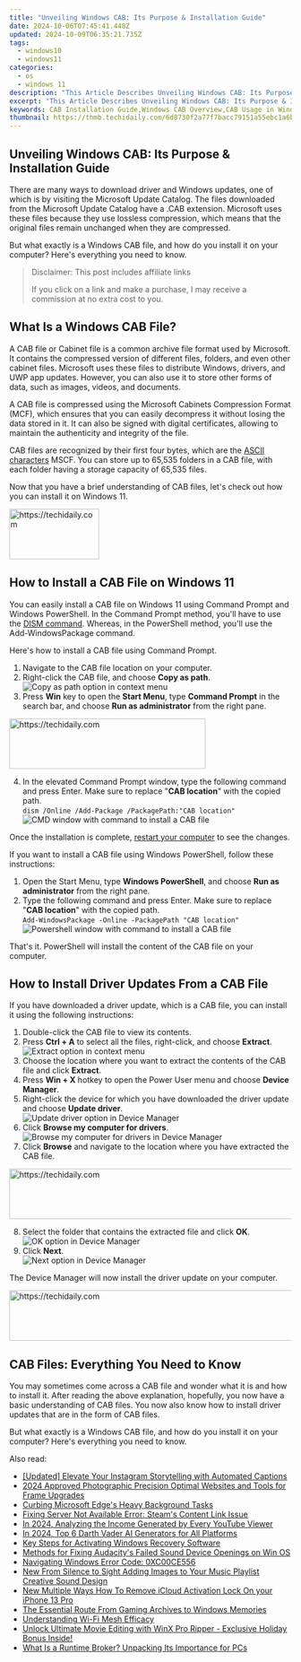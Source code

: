 ```yaml
---
title: "Unveiling Windows CAB: Its Purpose & Installation Guide"
date: 2024-10-06T07:45:41.448Z
updated: 2024-10-09T06:35:21.735Z
tags:
  - windows10
  - windows11
categories:
  - os
  - windows 11
description: "This Article Describes Unveiling Windows CAB: Its Purpose & Installation Guide"
excerpt: "This Article Describes Unveiling Windows CAB: Its Purpose & Installation Guide"
keywords: CAB Installation Guide,Windows CAB Overview,CAB Usage in Windows,Windows System File Update,System Updates for Win,CAB Functionality Explanation,Installing Windows Files
thumbnail: https://thmb.techidaily.com/6d8730f2a77f7bacc79151a55ebc1a6b3c6364485074d0b800543a32a08c9abf.jpg
---
```


## Unveiling Windows CAB: Its Purpose & Installation Guide

 There are many ways to download driver and Windows updates, one of which is by visiting the Microsoft Update Catalog. The files downloaded from the Microsoft Update Catalog have a .CAB extension. Microsoft uses these files because they use lossless compression, which means that the original files remain unchanged when they are compressed.

 But what exactly is a Windows CAB file, and how do you install it on your computer? Here's everything you need to know.

>  Disclaimer: This post includes affiliate links
>
>  If you click on a link and make a purchase, I may receive a commission at no extra cost to you.
>

## What Is a Windows CAB File?

 A CAB file or Cabinet file is a common archive file format used by Microsoft. It contains the compressed version of different files, folders, and even other cabinet files. Microsoft uses these files to distribute Windows, drivers, and UWP app updates. However, you can also use it to store other forms of data, such as images, videos, and documents.

 A CAB file is compressed using the Microsoft Cabinets Compression Format (MCF), which ensures that you can easily decompress it without losing the data stored in it. It can also be signed with digital certificates, allowing to maintain the authenticity and integrity of the file.

 CAB files are recognized by their first four bytes, which are the [ASCII characters](https://www.makeuseof.com/what-is-ascii-text/) MSCF. You can store up to 65,535 folders in a CAB file, with each folder having a storage capacity of 65,535 files.

 Now that you have a brief understanding of CAB files, let's check out how you can install it on Windows 11\.

<!-- affiliate ads begin -->
<a href="https://25home.pxf.io/c/5597632/2148638/16836" target="_top" id="2148638">
  <img src="//a.impactradius-go.com/display-ad/16836-2148638" border="0" alt="https://techidaily.com" width="160" height="90"/>
</a>
<img height="0" width="0" src="https://25home.pxf.io/i/5597632/2148638/16836" style="position:absolute;visibility:hidden;" border="0" />
<!-- affiliate ads end -->

## How to Install a CAB File on Windows 11

 You can easily install a CAB file on Windows 11 using Command Prompt and Windows PowerShell. In the Command Prompt method, you'll have to use the [DISM command](https://www.makeuseof.com/difference-between-chkdsk-sfc-and-dism-in-windows-10/). Whereas, in the PowerShell method, you'll use the Add-WindowsPackage command.

 Here's how to install a CAB file using Command Prompt.

1. Navigate to the CAB file location on your computer.
2. Right-click the CAB file, and choose **Copy as path**.  
![Copy as path option in context menu](https://static1.makeuseofimages.com/wordpress/wp-content/uploads/2023/09/copy-as-path-option.jpg)
3. Press **Win** key to open the **Start Menu**, type **Command Prompt** in the search bar, and choose **Run as administrator** from the right pane.

<!-- affiliate ads begin -->
<a href="https://unicoeye.pxf.io/c/5597632/2148771/18498" target="_top" id="2148771">
  <img src="//a.impactradius-go.com/display-ad/18498-2148771" border="0" alt="https://techidaily.com" width="350" height="90"/>
</a>
<img height="0" width="0" src="https://unicoeye.pxf.io/i/5597632/2148771/18498" style="position:absolute;visibility:hidden;" border="0" />
<!-- affiliate ads end -->

4. In the elevated Command Prompt window, type the following command and press Enter. Make sure to replace "**CAB location**" with the copied path.  
`dism /Online /Add-Package /PackagePath:"CAB location"`  
![CMD window with command to install a CAB file](https://static1.makeuseofimages.com/wordpress/wp-content/uploads/2023/09/cmd-window.jpg)

 Once the installation is complete, [restart your computer](https://www.makeuseof.com/windows-restart-methods/) to see the changes.

 If you want to install a CAB file using Windows PowerShell, follow these instructions:

1. Open the Start Menu, type **Windows PowerShell**, and choose **Run as administrator** from the right pane.
2. Type the following command and press Enter. Make sure to replace "**CAB location**" with the copied path.  
`Add-WindowsPackage -Online -PackagePath "CAB location"  
`  
![Powershell window with command to install a CAB file](https://static1.makeuseofimages.com/wordpress/wp-content/uploads/2023/09/powershell-window.jpg)

 That's it. PowerShell will install the content of the CAB file on your computer.

## How to Install Driver Updates From a CAB File

 If you have downloaded a driver update, which is a CAB file, you can install it using the following instructions:

1. Double-click the CAB file to view its contents.
2. Press **Ctrl + A** to select all the files, right-click, and choose **Extract**.  
![Extract option in context menu](https://static1.makeuseofimages.com/wordpress/wp-content/uploads/2023/09/extract-option.jpg)
3. Choose the location where you want to extract the contents of the CAB file and click **Extract**.
4. Press **Win + X** hotkey to open the Power User menu and choose **Device Manager**.
5. Right-click the device for which you have downloaded the driver update and choose **Update driver**.  
![Update driver option in Device Manager](https://static1.makeuseofimages.com/wordpress/wp-content/uploads/2023/09/update-driver.jpg)
6. Click **Browse my computer for drivers**.  
![Browse my computer for drivers in Device Manager](https://static1.makeuseofimages.com/wordpress/wp-content/uploads/2023/09/browse-my-computer-for-drivers.jpg)
7. Click **Browse** and navigate to the location where you have extracted the CAB file.

<!-- affiliate ads begin -->
<a href="https://ephamedtechinc.pxf.io/c/5597632/2136616/26400" target="_top" id="2136616">
  <img src="//a.impactradius-go.com/display-ad/26400-2136616" border="0" alt="https://techidaily.com" width="728" height="90"/>
</a>
<img height="0" width="0" src="https://ephamedtechinc.pxf.io/i/5597632/2136616/26400" style="position:absolute;visibility:hidden;" border="0" />
<!-- affiliate ads end -->

8. Select the folder that contains the extracted file and click **OK**.  
![OK option in Device Manager](https://static1.makeuseofimages.com/wordpress/wp-content/uploads/2023/09/ok-option.jpg)
9. Click **Next**.  
![Next option in Device Manager](https://static1.makeuseofimages.com/wordpress/wp-content/uploads/2023/09/next-option.jpg)

 The Device Manager will now install the driver update on your computer.

<!-- affiliate ads begin -->
<a href="https://versadesk.pxf.io/c/5597632/1828647/21290" target="_top" id="1828647">
  <img src="//a.impactradius-go.com/display-ad/21290-1828647" border="0" alt="https://techidaily.com" width="728" height="90"/>
</a>
<img height="0" width="0" src="https://versadesk.pxf.io/i/5597632/1828647/21290" style="position:absolute;visibility:hidden;" border="0" />
<!-- affiliate ads end -->

## CAB Files: Everything You Need to Know

 You may sometimes come across a CAB file and wonder what it is and how to install it. After reading the above explanation, hopefully, you now have a basic understanding of CAB files. You now also know how to install driver updates that are in the form of CAB files.

 But what exactly is a Windows CAB file, and how do you install it on your computer? Here's everything you need to know.

<span class="atpl-alsoreadstyle">Also read:</span>
<div><ul>
<li><a href="https://instagram-video-recordings.techidaily.com/updated-elevate-your-instagram-storytelling-with-automated-captions/"><u>[Updated] Elevate Your Instagram Storytelling with Automated Captions</u></a></li>
<li><a href="https://extra-approaches.techidaily.com/2024-approved-photographic-precision-optimal-websites-and-tools-for-frame-upgrades/"><u>2024 Approved Photographic Precision Optimal Websites and Tools for Frame Upgrades</u></a></li>
<li><a href="https://win11.techidaily.com/curbing-microsoft-edges-heavy-background-tasks/"><u>Curbing Microsoft Edge's Heavy Background Tasks</u></a></li>
<li><a href="https://win11.techidaily.com/fixing-server-not-available-error-steams-content-link-issue/"><u>Fixing Server Not Available Error: Steam's Content Link Issue</u></a></li>
<li><a href="https://youtube-clips.techidaily.com/in-2024-analyzing-the-income-generated-by-every-youtube-viewer/"><u>In 2024, Analyzing the Income Generated by Every YouTube Viewer</u></a></li>
<li><a href="https://ai-voice.techidaily.com/in-2024-top-6-darth-vader-ai-generators-for-all-platforms/"><u>In 2024, Top 6 Darth Vader AI Generators for All Platforms</u></a></li>
<li><a href="https://win11.techidaily.com/key-steps-for-activating-windows-recovery-software/"><u>Key Steps for Activating Windows Recovery Software</u></a></li>
<li><a href="https://win11.techidaily.com/methods-for-fixing-audacitys-failed-sound-device-openings-on-win-os/"><u>Methods for Fixing Audacity's Failed Sound Device Openings on Win OS</u></a></li>
<li><a href="https://win11.techidaily.com/navigating-windows-error-code-0xc00ce556/"><u>Navigating Windows Error Code: 0XC00CE556</u></a></li>
<li><a href="https://voice-adjusting.techidaily.com/new-from-silence-to-sight-adding-images-to-your-music-playlist-creative-sound-design/"><u>New From Silence to Sight Adding Images to Your Music Playlist Creative Sound Design</u></a></li>
<li><a href="https://activate-lock.techidaily.com/new-multiple-ways-how-to-remove-icloud-activation-lock-on-your-iphone-13-pro-by-drfone-ios/"><u>New Multiple Ways How To Remove iCloud Activation Lock On your iPhone 13 Pro</u></a></li>
<li><a href="https://win11.techidaily.com/the-essential-route-from-gaming-archives-to-windows-memories/"><u>The Essential Route From Gaming Archives to Windows Memories</u></a></li>
<li><a href="https://buynow-marvelous.techidaily.com/understanding-wi-fi-mesh-efficacy/"><u>Understanding Wi-Fi Mesh Efficacy</u></a></li>
<li><a href="https://discover-alternatives.techidaily.com/unlock-ultimate-movie-editing-with-winx-pro-ripper-exclusive-holiday-bonus-inside/"><u>Unlock Ultimate Movie Editing with WinX Pro Ripper - Exclusive Holiday Bonus Inside!</u></a></li>
<li><a href="https://win11.techidaily.com/what-is-a-runtime-broker-unpacking-its-importance-for-pcs/"><u>What Is a Runtime Broker? Unpacking Its Importance for PCs</u></a></li>
</ul></div>

<ins class="adsbygoogle"
      style="display:block"
      data-ad-client="ca-pub-7571918770474297"
      data-ad-slot="8358498916"
      data-ad-format="auto"
      data-full-width-responsive="true"></ins>
    